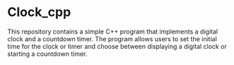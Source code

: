 # Clock_cpp
This repository contains a simple C++ program that implements a digital clock and a countdown timer. The program allows users to set the initial time for the clock or timer and choose between displaying a digital clock or starting a countdown timer.
